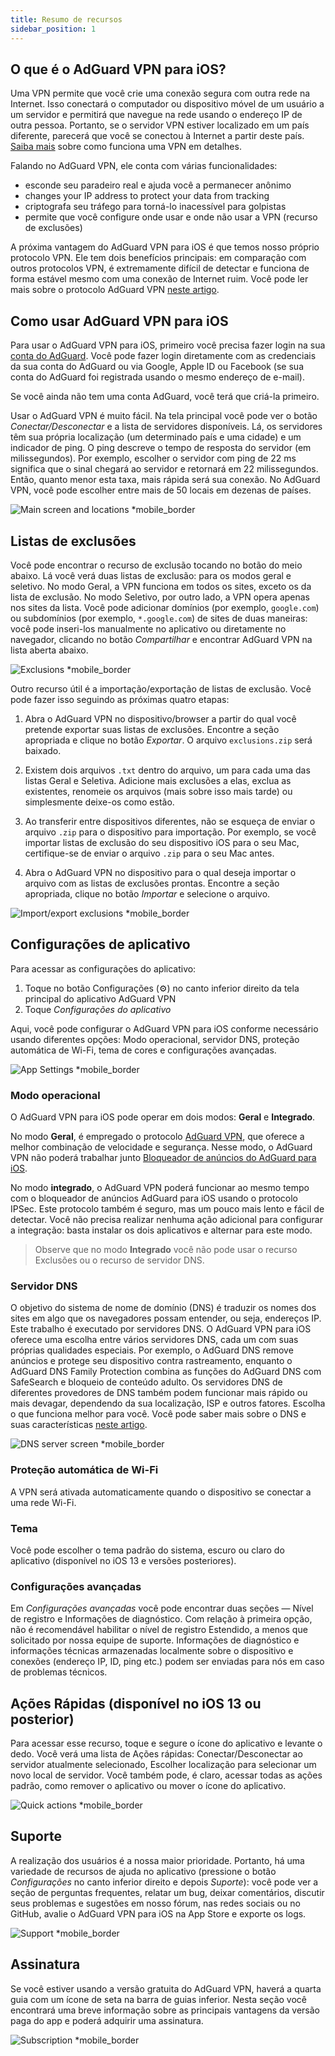 ```yaml
---
title: Resumo de recursos
sidebar_position: 1
---
```


## O que é o AdGuard VPN para iOS?

Uma VPN permite que você crie uma conexão segura com outra rede na Internet. Isso conectará o computador ou dispositivo móvel de um usuário a um servidor e permitirá que navegue na rede usando o endereço IP de outra pessoa. Portanto, se o servidor VPN estiver localizado em um país diferente, parecerá que você se conectou à Internet a partir deste país. [Saiba mais](/general/how-vpn-works.md) sobre como funciona uma VPN em detalhes.

Falando no AdGuard VPN, ele conta com várias funcionalidades:

- esconde seu paradeiro real e ajuda você a permanecer anônimo
- changes your IP address to protect your data from tracking
- criptografa seu tráfego para torná-lo inacessível para golpistas
- permite que você configure onde usar e onde não usar a VPN (recurso de exclusões)

A próxima vantagem do AdGuard VPN para iOS é que temos nosso próprio protocolo VPN. Ele tem dois benefícios principais: em comparação com outros protocolos VPN, é extremamente difícil de detectar e funciona de forma estável mesmo com uma conexão de Internet ruim. Você pode ler mais sobre o protocolo AdGuard VPN [neste artigo](../general/adguard-vpn-protocol.mdx).

## Como usar AdGuard VPN para iOS

Para usar o AdGuard VPN para iOS, primeiro você precisa fazer login na sua [conta do AdGuard](https://my.adguard.com/). Você pode fazer login diretamente com as credenciais da sua conta do AdGuard ou via Google, Apple ID ou Facebook (se sua conta do AdGuard foi registrada usando o mesmo endereço de e-mail).

Se você ainda não tem uma conta AdGuard, você terá que criá-la primeiro.

Usar o AdGuard VPN é muito fácil. Na tela principal você pode ver o botão *Conectar/Desconectar* e a lista de servidores disponíveis. Lá, os servidores têm sua própria localização (um determinado país e uma cidade) e um indicador de ping. O ping descreve o tempo de resposta do servidor (em milissegundos). Por exemplo, escolher o servidor com ping de 22 ms significa que o sinal chegará ao servidor e retornará em 22 milissegundos. Então, quanto menor esta taxa, mais rápida será sua conexão. No AdGuard VPN, você pode escolher entre mais de 50 locais em dezenas de países.

![Main screen and locations *mobile_border](https://cdn.adguardvpn.com/content/kb/vpn/ios/1.png?123)

## Listas de exclusões

Você pode encontrar o recurso de exclusão tocando no botão do meio abaixo. Lá você verá duas listas de exclusão: para os modos geral e seletivo. No modo Geral, a VPN funciona em todos os sites, exceto os da lista de exclusão. No modo Seletivo, por outro lado, a VPN opera apenas nos sites da lista. Você pode adicionar domínios (por exemplo, `google.com`) ou subdomínios (por exemplo, `*.google.com`) de sites de duas maneiras: você pode inseri-los manualmente no aplicativo ou diretamente no navegador, clicando no botão *Compartilhar* e encontrar AdGuard VPN na lista aberta abaixo.

![Exclusions *mobile_border](https://cdn.adguardvpn.com/content/kb/vpn/ios/2.png?123)

Outro recurso útil é a importação/exportação de listas de exclusão. Você pode fazer isso seguindo as próximas quatro etapas:

1. Abra o AdGuard VPN no dispositivo/browser a partir do qual você pretende exportar suas listas de exclusões. Encontre a seção apropriada e clique no botão *Exportar*. O arquivo `exclusions.zip` será baixado.

2. Existem dois arquivos `.txt` dentro do arquivo, um para cada uma das listas Geral e Seletiva. Adicione mais exclusões a elas, exclua as existentes, renomeie os arquivos (mais sobre isso mais tarde) ou simplesmente deixe-os como estão.

3. Ao transferir entre dispositivos diferentes, não se esqueça de enviar o arquivo `.zip` para o dispositivo para importação. Por exemplo, se você importar listas de exclusão do seu dispositivo iOS para o seu Mac, certifique-se de enviar o arquivo `.zip` para o seu Mac antes.

4. Abra o AdGuard VPN no dispositivo para o qual deseja importar o arquivo com as listas de exclusões prontas. Encontre a seção apropriada, clique no botão *Importar* e selecione o arquivo.

![Import/export exclusions *mobile_border](https://cdn.adguardvpn.com/content/kb/vpn/ios/import-export-exclusions.png)

## Configurações de aplicativo

Para acessar as configurações do aplicativo:

1. Toque no botão Configurações (⚙) no canto inferior direito da tela principal do aplicativo AdGuard VPN
2. Toque *Configurações do aplicativo*

Aqui, você pode configurar o AdGuard VPN para iOS conforme necessário usando diferentes opções: Modo operacional, servidor DNS, proteção automática de Wi-Fi, tema de cores e configurações avançadas.

![App Settings *mobile_border](https://cdn.adguardvpn.com/content/kb/vpn/ios/app-settings.png)

### Modo operacional

O AdGuard VPN para iOS pode operar em dois modos: **Geral** e **Integrado**.

No modo **Geral**, é empregado o protocolo [AdGuard VPN](../general/adguard-vpn-protocol.mdx), que oferece a melhor combinação de velocidade e segurança. Nesse modo, o AdGuard VPN não poderá trabalhar junto [Bloqueador de anúncios do AdGuard para iOS](https://adguard.com/kb/adguard-for-ios/overview/).

No modo **integrado**, o AdGuard VPN poderá funcionar ao mesmo tempo com o bloqueador de anúncios AdGuard para iOS usando o protocolo IPSec. Este protocolo também é seguro, mas um pouco mais lento e fácil de detectar. Você não precisa realizar nenhuma ação adicional para configurar a integração: basta instalar os dois aplicativos e alternar para este modo.
> Observe que no modo **Integrado** você não pode usar o recurso Exclusões ou o recurso de servidor DNS.

### Servidor DNS

O objetivo do sistema de nome de domínio (DNS) é traduzir os nomes dos sites em algo que os navegadores possam entender, ou seja, endereços IP. Este trabalho é executado por servidores DNS. O AdGuard VPN para iOS oferece uma escolha entre vários servidores DNS, cada um com suas próprias qualidades especiais. Por exemplo, o AdGuard DNS remove anúncios e protege seu dispositivo contra rastreamento, enquanto o AdGuard DNS Family Protection combina as funções do AdGuard DNS com SafeSearch e bloqueio de conteúdo adulto. Os servidores DNS de diferentes provedores de DNS também podem funcionar mais rápido ou mais devagar, dependendo da sua localização, ISP e outros fatores. Escolha o que funciona melhor para você. Você pode saber mais sobre o DNS e suas características [neste artigo](https://adguard-dns.io/kb/general/dns-filtering/#what-is-dns).

![DNS server screen *mobile_border](https://cdn.adguardvpn.com/content/kb/vpn/ios/dns-server.png)

### Proteção automática de Wi-Fi

A VPN será ativada automaticamente quando o dispositivo se conectar a uma rede Wi-Fi.

### Tema

Você pode escolher o tema padrão do sistema, escuro ou claro do aplicativo (disponível no iOS 13 e versões posteriores).

### Configurações avançadas

Em *Configurações avançadas* você pode encontrar duas seções — Nível de registro e Informações de diagnóstico. Com relação à primeira opção, não é recomendável habilitar o nível de registro Estendido, a menos que solicitado por nossa equipe de suporte. Informações de diagnóstico e informações técnicas armazenadas localmente sobre o dispositivo e conexões (endereço IP, ID, ping etc.) podem ser enviadas para nós em caso de problemas técnicos.

## Ações Rápidas (disponível no iOS 13 ou posterior)

Para acessar esse recurso, toque e segure o ícone do aplicativo e levante o dedo. Você verá uma lista de Ações rápidas: Conectar/Desconectar ao servidor atualmente selecionado, Escolher localização para selecionar um novo local de servidor. Você também pode, é claro, acessar todas as ações padrão, como remover o aplicativo ou mover o ícone do aplicativo.

![Quick actions *mobile_border](https://cdn.adguardvpn.com/content/kb/vpn/ios/quick-actions.png)

## Suporte

A realização dos usuários é a nossa maior prioridade. Portanto, há uma variedade de recursos de ajuda no aplicativo (pressione o botão *Configurações* no canto inferior direito e depois *Suporte*): você pode ver a seção de perguntas frequentes, relatar um bug, deixar comentários, discutir seus problemas e sugestões em nosso fórum, nas redes sociais ou no GitHub, avalie o AdGuard VPN para iOS na App Store e exporte os logs.

![Support *mobile_border](https://cdn.adguardvpn.com/content/kb/vpn/ios/support.png)

## Assinatura

Se você estiver usando a versão gratuita do AdGuard VPN, haverá a quarta guia com um ícone de seta na barra de guias inferior. Nesta seção você encontrará uma breve informação sobre as principais vantagens da versão paga do app e poderá adquirir uma assinatura.

![Subscription *mobile_border](https://cdn.adguardvpn.com/content/kb/vpn/ios/subscription_en.png)
